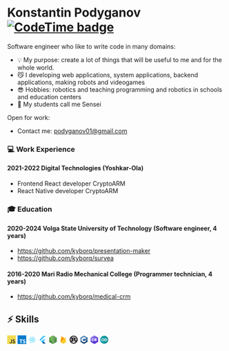 # Konstantin Podyganov [![CodeTime badge](https://img.shields.io/endpoint?style=flat&url=https%3A%2F%2Fapi.codetime.dev%2Fshield%3Fid%3D22959%26project%3D%26in%3D0)](https://codetime.dev)

Software engineer who like to write code in many domains:
- 💡 My purpose: create a lot of things that will be useful to me and for the whole world. 
- 😼 I developing web applications, system applications, backend applications, making robots and videogames
- 😎 Hobbies: robotics and teaching programming and robotics in schools and education centers 
- 🧩 My students call me Sensei

Open for work:
- Contact me: podyganov01@gmail.com

### 💻 Work Experience

#### 2021-2022 Digital Technologies (Yoshkar-Ola)

* Frontend React developer CryptoARM
* React Native developer CryptoARM

### 🎓 Education

#### 2020-2024 **Volga State University of Technology** (Software engineer, 4 years)

  * https://github.com/kyborq/presentation-maker
  * https://github.com/kyborq/survea
 
#### 2016-2020 **Mari Radio Mechanical College** (Programmer technician, 4 years)

  * https://github.com/kyborq/medical-crm

## ⚡ Skills

<code><img height="20" src="https://raw.githubusercontent.com/github/explore/80688e429a7d4ef2fca1e82350fe8e3517d3494d/topics/javascript/javascript.png"></code>
<code><img height="20" src="https://raw.githubusercontent.com/github/explore/80688e429a7d4ef2fca1e82350fe8e3517d3494d/topics/typescript/typescript.png"></code>
<code><img height="20" src="https://raw.githubusercontent.com/github/explore/80688e429a7d4ef2fca1e82350fe8e3517d3494d/topics/react/react.png"></code>
<code><img height="20" src="https://raw.githubusercontent.com/github/explore/80688e429a7d4ef2fca1e82350fe8e3517d3494d/topics/flutter/flutter.png"></code>
<code><img height="20" src="https://raw.githubusercontent.com/github/explore/80688e429a7d4ef2fca1e82350fe8e3517d3494d/topics/nodejs/nodejs.png"></code>
<code><img height="20" src="https://raw.githubusercontent.com/github/explore/80688e429a7d4ef2fca1e82350fe8e3517d3494d/topics/firebase/firebase.png"></code>
<code><img height="20" src="https://raw.githubusercontent.com/github/explore/80688e429a7d4ef2fca1e82350fe8e3517d3494d/topics/rust/rust.png"></code>
<code><img height="20" src="https://raw.githubusercontent.com/github/explore/80688e429a7d4ef2fca1e82350fe8e3517d3494d/topics/cpp/cpp.png"></code>
<code><img height="20" src="https://raw.githubusercontent.com/github/explore/80688e429a7d4ef2fca1e82350fe8e3517d3494d/topics/csharp/csharp.png"></code>
<code><img height="20" src="https://raw.githubusercontent.com/github/explore/80688e429a7d4ef2fca1e82350fe8e3517d3494d/topics/arduino/arduino.png"></code>
